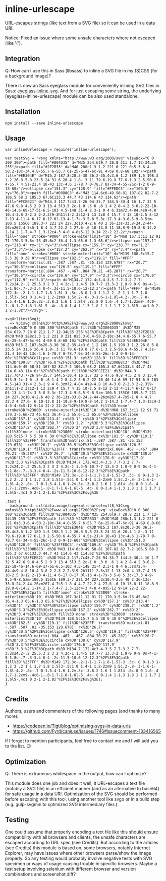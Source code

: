 inline-urlescape
================
URL-escapes strings (like text from a SVG file) so it can be used in a data URI.

Notice: Fixed an issue where some unsafe characters where not escaped (like '(').


Integration
-----------
Q: How can I use this in Sass (libsass) to inline a SVG file in my (S)CSS (for a background image)?

There is now an Sass eyeglass module for conveniently inlining SVG files in Sass: [eyeglass-inline-svg](https://www.npmjs.com/package/eyeglass-inline-svg).
And for just escaping some string, the underlying [eyeglass-inline-urlescape] module can be also used standalone.


Installation
------------
````
npm install --save inline-urlescape
````


Usage
-----
````
var inlineUrlescape = require('inline-urlescape');

var testSvg = '<svg xmlns="http://www.w3.org/2000/svg" viewBox="0 0 300 300"><path fill="#804D35" d="M35 254.6l9.7 28.8 211 1.7 12-34L35 255"/><path fill="#2F2B33" d="M40 288c1.3 1.2 221 0 221 0s5.3-6.4-50.2-10c-34.4.8-55.7 6-55.7 6s-25-6-47-6c-91 4-69 8.8-68 10z"/><path fill="#EE304E" d="M15.2 187.8s20.3-30 36.2-35.4c3.6 1.2 189 1.5 198.3 1.2 26.8 5.8 23.5 24 31.6 26.4 1.8-.3 11 79.6-19.8 77.6-1.3 2.5-50.6 4-55.7 4.5s-21.4 10-43 13c-4.6 1-78.7 0-78.7 0s-34-4-55-26c-1-2 0-9-13-60z"/><ellipse cx="151.3" cy="128.9" fill="#FFEDC3" rx="109.8" ry="76.8"/><path fill="#00B8C3" d="M43 114.6c0-49 58-81 107-82 82.7-2 106.5 68.2 105.3 67.6C133.3 44.7 43 114.6 43 114.6z"/><path fill="#FCEE21" d="M44.3 117.7c43.7-26 94-35.7 144.5-30.4 16 1.7 32 5 47.6 9.8 4.5 2 9 3 13.4 5l3.5 2c-1 0 .3 0 .6 1 4 2 8-4.2 3-6.2-22-10-46-14.6-69-17-51-6.5-103 4.5-148 31-4 2.3-1 9 4 6.3zm72.4-84.4s9-4.8 10.4-3.8 2-2.3 2-2.3l9-2h11l1-2.3s12-1 13 2c0 4 15.7 4 15 10-2.5 8-12 2-13 4-11.4 6-17 0-17 0l-13 4-1-7s-3 5-8 5.3c-17.3 4-9-8.5-9-8.5zm-100.5 155C6 189.3-7 221 24 227.3c10.4-2.6 40 2 36-13s-33.8-24.2-44-26zm267.4-7s5-1 8 4 4.7 22.2 4 27.6-.6 10-13.8 11-18.8-9-19.8-8-14.2 1-14.2 1-7.4-7 1.3-12c4-3 4-8 4-8s5-12 9-14 22-2 22-2z"/><path fill="none" stroke="#000" stroke-miterlimit="10" d="M68 167.3c11 12 91 71 170.3-5.6m-73 45.6c2 36.4-1.3 65.6-1.3 65.6"/><ellipse cx="157.1" cy="213.4" rx="1" ry="3"/><ellipse cx="159.7" cy="238.7" rx="1.2" ry="3.3"/><ellipse cx="157.2" cy="262.7" rx="2" ry="3.4"/><path fill="none" stroke="#000" stroke-miterlimit="10" d="M139 188.5c15.7 5.5 38 0 38 0"/><ellipse cx="182.5" cy="119.1" fill="#FFF" transform="matrix(.81 -.587 .587 .81 -35.153 129.678)" rx="26.7" ry="30.5"/><ellipse cx="126.5" cy="119.1" fill="#FFF" transform="matrix(.884 .467 -.467 .884 70.21 -45.287)" rx="26.7" ry="30.5"/><circle cx="138.6" cy="117.9" r="3.3"/><circle cx="170.6" cy="117.9" r="3.3"/><path d="M134.7 172.4c3.4-3.5 7.7-3.2 7.7-3.2s24.2-.2 25.5.3 2 3 2 4.2c-1 1.4-5 10.7-7 13.3-2 1.8-9 0-9 0s-4-1-5-1.8c-.7-.3-3.4 0-4-.2s-11.5-10.6-12-12.3"/><path fill="#FFF" d="M149 172.3c-.2-1-1-1.7-1.8-1.5l-3 .5c-.8 0-1.3 1-1.2 2 .2 1 1 1.7 1.8 1.5l3-.5c1 0 1.4-1 1.2-2zm9 1.5c.2-.8-.3-1.6-1-1.8l-4.2-.8c-.7 0-1.5.4-1.6 1.2v.3c-.3.8.2 1.6 1 1.8l4 .8c.8 0 1.6-.4 1.7-1.2zm9-.4c0-1-.8-1.7-1.6-1.6l-5 .4c-.8 0-1.4 1-1.3 1.8 1 1 1 1.7 2 1.6l5-.4c1 0 2-1 2-1.8z"/></svg>';

svgUrl(testSvg);
  => %3Csvg xmlns%3D'http%3A%2F%2Fwww.w3.org%2F2000%2Fsvg' viewBox%3D'0 0 300 300'%3E%3Cpath fill%3D'%23804D35' d%3D'M35 254.6l9.7 28.8 211 1.7 12-34L35 255'%2F%3E%3Cpath fill%3D'%232F2B33' d%3D'M40 288c1.3 1.2 221 0 221 0s5.3-6.4-50.2-10c-34.4.8-55.7 6-55.7 6s-25-6-47-6c-91 4-69 8.8-68 10z'%2F%3E%3Cpath fill%3D'%23EE304E' d%3D'M15.2 187.8s20.3-30 36.2-35.4c3.6 1.2 189 1.5 198.3 1.2 26.8 5.8 23.5 24 31.6 26.4 1.8-.3 11 79.6-19.8 77.6-1.3 2.5-50.6 4-55.7 4.5s-21.4 10-43 13c-4.6 1-78.7 0-78.7 0s-34-4-55-26c-1-2 0-9-13-60z'%2F%3E%3Cellipse cx%3D'151.3' cy%3D'128.9' fill%3D'%23FFEDC3' rx%3D'109.8' ry%3D'76.8'%2F%3E%3Cpath fill%3D'%2300B8C3' d%3D'M43 114.6c0-49 58-81 107-82 82.7-2 106.5 68.2 105.3 67.6C133.3 44.7 43 114.6 43 114.6z'%2F%3E%3Cpath fill%3D'%23FCEE21' d%3D'M44.3 117.7c43.7-26 94-35.7 144.5-30.4 16 1.7 32 5 47.6 9.8 4.5 2 9 3 13.4 5l3.5 2c-1 0 .3 0 .6 1 4 2 8-4.2 3-6.2-22-10-46-14.6-69-17-51-6.5-103 4.5-148 31-4 2.3-1 9 4 6.3zm72.4-84.4s9-4.8 10.4-3.8 2-2.3 2-2.3l9-2h11l1-2.3s12-1 13 2c0 4 15.7 4 15 10-2.5 8-12 2-13 4-11.4 6-17 0-17 0l-13 4-1-7s-3 5-8 5.3c-17.3 4-9-8.5-9-8.5zm-100.5 155C6 189.3-7 221 24 227.3c10.4-2.6 40 2 36-13s-33.8-24.2-44-26zm267.4-7s5-1 8 4 4.7 22.2 4 27.6-.6 10-13.8 11-18.8-9-19.8-8-14.2 1-14.2 1-7.4-7 1.3-12c4-3 4-8 4-8s5-12 9-14 22-2 22-2z'%2F%3E%3Cpath fill%3D'none' stroke%3D'%23000' stroke-miterlimit%3D'10' d%3D'M68 167.3c11 12 91 71 170.3-5.6m-73 45.6c2 36.4-1.3 65.6-1.3 65.6'%2F%3E%3Cellipse cx%3D'157.1' cy%3D'213.4' rx%3D'1' ry%3D'3'%2F%3E%3Cellipse cx%3D'159.7' cy%3D'238.7' rx%3D'1.2' ry%3D'3.3'%2F%3E%3Cellipse cx%3D'157.2' cy%3D'262.7' rx%3D'2' ry%3D'3.4'%2F%3E%3Cpath fill%3D'none' stroke%3D'%23000' stroke-miterlimit%3D'10' d%3D'M139 188.5c15.7 5.5 38 0 38 0'%2F%3E%3Cellipse cx%3D'182.5' cy%3D'119.1' fill%3D'%23FFF' transform%3D'matrix(.81 -.587 .587 .81 -35.153 129.678)' rx%3D'26.7' ry%3D'30.5'%2F%3E%3Cellipse cx%3D'126.5' cy%3D'119.1' fill%3D'%23FFF' transform%3D'matrix(.884 .467 -.467 .884 70.21 -45.287)' rx%3D'26.7' ry%3D'30.5'%2F%3E%3Ccircle cx%3D'138.6' cy%3D'117.9' r%3D'3.3'%2F%3E%3Ccircle cx%3D'170.6' cy%3D'117.9' r%3D'3.3'%2F%3E%3Cpath d%3D'M134.7 172.4c3.4-3.5 7.7-3.2 7.7-3.2s24.2-.2 25.5.3 2 3 2 4.2c-1 1.4-5 10.7-7 13.3-2 1.8-9 0-9 0s-4-1-5-1.8c-.7-.3-3.4 0-4-.2s-11.5-10.6-12-12.3'%2F%3E%3Cpath fill%3D'%23FFF' d%3D'M149 172.3c-.2-1-1-1.7-1.8-1.5l-3 .5c-.8 0-1.3 1-1.2 2 .2 1 1 1.7 1.8 1.5l3-.5c1 0 1.4-1 1.2-2zm9 1.5c.2-.8-.3-1.6-1-1.8l-4.2-.8c-.7 0-1.5.4-1.6 1.2v.3c-.3.8.2 1.6 1 1.8l4 .8c.8 0 1.6-.4 1.7-1.2zm9-.4c0-1-.8-1.7-1.6-1.6l-5 .4c-.8 0-1.4 1-1.3 1.8 1 1 1 1.7 2 1.6l5-.4c1 0 2-1 2-1.8z'%2F%3E%3C%2Fsvg%3E
````

````
.test {
  background: url(data:image/svg+xml;charset=utf8,%3Csvg xmlns%3D'http%3A%2F%2Fwww.w3.org%2F2000%2Fsvg' viewBox%3D'0 0 300 300'%3E%3Cpath fill%3D'%23804D35' d%3D'M35 254.6l9.7 28.8 211 1.7 12-34L35 255'%2F%3E%3Cpath fill%3D'%232F2B33' d%3D'M40 288c1.3 1.2 221 0 221 0s5.3-6.4-50.2-10c-34.4.8-55.7 6-55.7 6s-25-6-47-6c-91 4-69 8.8-68 10z'%2F%3E%3Cpath fill%3D'%23EE304E' d%3D'M15.2 187.8s20.3-30 36.2-35.4c3.6 1.2 189 1.5 198.3 1.2 26.8 5.8 23.5 24 31.6 26.4 1.8-.3 11 79.6-19.8 77.6-1.3 2.5-50.6 4-55.7 4.5s-21.4 10-43 13c-4.6 1-78.7 0-78.7 0s-34-4-55-26c-1-2 0-9-13-60z'%2F%3E%3Cellipse cx%3D'151.3' cy%3D'128.9' fill%3D'%23FFEDC3' rx%3D'109.8' ry%3D'76.8'%2F%3E%3Cpath fill%3D'%2300B8C3' d%3D'M43 114.6c0-49 58-81 107-82 82.7-2 106.5 68.2 105.3 67.6C133.3 44.7 43 114.6 43 114.6z'%2F%3E%3Cpath fill%3D'%23FCEE21' d%3D'M44.3 117.7c43.7-26 94-35.7 144.5-30.4 16 1.7 32 5 47.6 9.8 4.5 2 9 3 13.4 5l3.5 2c-1 0 .3 0 .6 1 4 2 8-4.2 3-6.2-22-10-46-14.6-69-17-51-6.5-103 4.5-148 31-4 2.3-1 9 4 6.3zm72.4-84.4s9-4.8 10.4-3.8 2-2.3 2-2.3l9-2h11l1-2.3s12-1 13 2c0 4 15.7 4 15 10-2.5 8-12 2-13 4-11.4 6-17 0-17 0l-13 4-1-7s-3 5-8 5.3c-17.3 4-9-8.5-9-8.5zm-100.5 155C6 189.3-7 221 24 227.3c10.4-2.6 40 2 36-13s-33.8-24.2-44-26zm267.4-7s5-1 8 4 4.7 22.2 4 27.6-.6 10-13.8 11-18.8-9-19.8-8-14.2 1-14.2 1-7.4-7 1.3-12c4-3 4-8 4-8s5-12 9-14 22-2 22-2z'%2F%3E%3Cpath fill%3D'none' stroke%3D'%23000' stroke-miterlimit%3D'10' d%3D'M68 167.3c11 12 91 71 170.3-5.6m-73 45.6c2 36.4-1.3 65.6-1.3 65.6'%2F%3E%3Cellipse cx%3D'157.1' cy%3D'213.4' rx%3D'1' ry%3D'3'%2F%3E%3Cellipse cx%3D'159.7' cy%3D'238.7' rx%3D'1.2' ry%3D'3.3'%2F%3E%3Cellipse cx%3D'157.2' cy%3D'262.7' rx%3D'2' ry%3D'3.4'%2F%3E%3Cpath fill%3D'none' stroke%3D'%23000' stroke-miterlimit%3D'10' d%3D'M139 188.5c15.7 5.5 38 0 38 0'%2F%3E%3Cellipse cx%3D'182.5' cy%3D'119.1' fill%3D'%23FFF' transform%3D'matrix(.81 -.587 .587 .81 -35.153 129.678)' rx%3D'26.7' ry%3D'30.5'%2F%3E%3Cellipse cx%3D'126.5' cy%3D'119.1' fill%3D'%23FFF' transform%3D'matrix(.884 .467 -.467 .884 70.21 -45.287)' rx%3D'26.7' ry%3D'30.5'%2F%3E%3Ccircle cx%3D'138.6' cy%3D'117.9' r%3D'3.3'%2F%3E%3Ccircle cx%3D'170.6' cy%3D'117.9' r%3D'3.3'%2F%3E%3Cpath d%3D'M134.7 172.4c3.4-3.5 7.7-3.2 7.7-3.2s24.2-.2 25.5.3 2 3 2 4.2c-1 1.4-5 10.7-7 13.3-2 1.8-9 0-9 0s-4-1-5-1.8c-.7-.3-3.4 0-4-.2s-11.5-10.6-12-12.3'%2F%3E%3Cpath fill%3D'%23FFF' d%3D'M149 172.3c-.2-1-1-1.7-1.8-1.5l-3 .5c-.8 0-1.3 1-1.2 2 .2 1 1 1.7 1.8 1.5l3-.5c1 0 1.4-1 1.2-2zm9 1.5c.2-.8-.3-1.6-1-1.8l-4.2-.8c-.7 0-1.5.4-1.6 1.2v.3c-.3.8.2 1.6 1 1.8l4 .8c.8 0 1.6-.4 1.7-1.2zm9-.4c0-1-.8-1.7-1.6-1.6l-5 .4c-.8 0-1.4 1-1.3 1.8 1 1 1 1.7 2 1.6l5-.4c1 0 2-1 2-1.8z'%2F%3E%3C%2Fsvg%3E);
}
````


Credits
-------
Authors, users and commenters of the following pages (and thanks to many more):
- https://codepen.io/Tigt/blog/optimizing-svgs-in-data-uris
- https://github.com/Fyrd/caniuse/issues/1746#issuecomment-133416565

If I forgot to mention participants, feel free to contact me and I will add you to the list. :wink:


Optimization
------------
Q: There is extraneous whitespace in the output, how can I optimize?

This module does one job and does it well, it URL-escapes a text file (notably a SVG file)
in an efficient manner (and as an alternative to base64) for safe usage in a data URI.
Optimization of the SVG should be performed before escaping with this tool,
using another tool like svgo or in a build step (e.g. gulp-svgmin to optimized SVG intermediary files.).


Testing
-------
One could assume that properly encoding a text file like this should ensure compatibility with all browsers and clients, the unsafe characters are escaped according to URL spec (see Credits).
But according to the articles (see Credits) this module is based on, some browsers, notably Internet Explorer, may have issues where other browsers parse/show the image properly.
So any testing would probably involve negative tests with SVG specimen or ways of usage causing trouble in specific browsers.
Maybe a test setup involving selenium with different browser and version combinations and screenshot diff?
